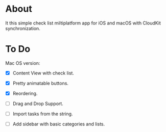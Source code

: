 #  About

It this simple check list miltiplatform app for iOS and macOS with CloudKit synchronization.

# To Do

Mac OS version:

- [x] Content View with check list.
- [x] Pretty animatable buttons.
- [x] Reordering.
- [ ] Drag and Drop Support.
- [ ] Import tasks from the string.
- [ ] Add sidebar with basic categories and lists.

